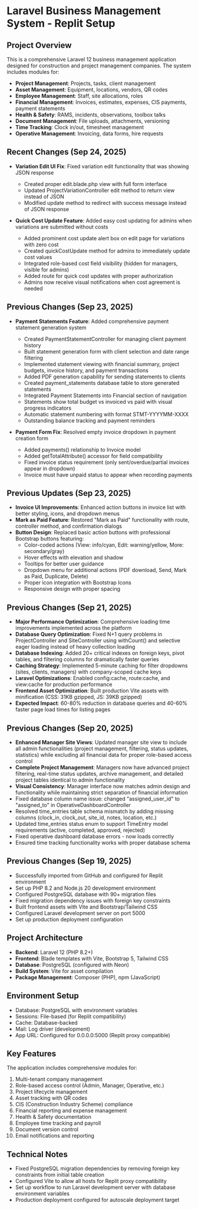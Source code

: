 # Laravel Business Management System - Replit Setup

## Project Overview
This is a comprehensive Laravel 12 business management application designed for construction and project management companies. The system includes modules for:

- **Project Management**: Projects, tasks, client management
- **Asset Management**: Equipment, locations, vendors, QR codes
- **Employee Management**: Staff, site allocations, roles
- **Financial Management**: Invoices, estimates, expenses, CIS payments, payment statements
- **Health & Safety**: RAMS, incidents, observations, toolbox talks
- **Document Management**: File uploads, attachments, versioning
- **Time Tracking**: Clock in/out, timesheet management
- **Operative Management**: Invoicing, data forms, hire requests

## Recent Changes (Sep 24, 2025)
- **Variation Edit UI Fix**: Fixed variation edit functionality that was showing JSON response
  - Created proper edit.blade.php view with full form interface
  - Updated ProjectVariationController edit method to return view instead of JSON
  - Modified update method to redirect with success message instead of JSON response
  
- **Quick Cost Update Feature**: Added easy cost updating for admins when variations are submitted without costs
  - Added prominent cost update alert box on edit page for variations with zero cost
  - Created quickCostUpdate method for admins to immediately update cost values
  - Integrated role-based cost field visibility (hidden for managers, visible for admins)
  - Added route for quick cost updates with proper authorization
  - Admins now receive visual notifications when cost agreement is needed

## Previous Changes (Sep 23, 2025)
- **Payment Statements Feature**: Added comprehensive payment statement generation system
  - Created PaymentStatementController for managing client payment history
  - Built statement generation form with client selection and date range filtering
  - Implemented statement viewing with financial summary, project budgets, invoice history, and payment transactions
  - Added PDF generation capability for sending statements to clients
  - Created payment_statements database table to store generated statements
  - Integrated Payment Statements into Financial section of navigation
  - Statements show total budget vs invoiced vs paid with visual progress indicators
  - Automatic statement numbering with format STMT-YYYYMM-XXXX
  - Outstanding balance tracking and payment reminders

- **Payment Form Fix**: Resolved empty invoice dropdown in payment creation form
  - Added payments() relationship to Invoice model  
  - Added getTotalAttribute() accessor for field compatibility
  - Fixed invoice status requirement (only sent/overdue/partial invoices appear in dropdown)
  - Invoice must have unpaid status to appear when recording payments

## Previous Updates (Sep 23, 2025)
- **Invoice UI Improvements**: Enhanced action buttons in invoice list with better styling, icons, and dropdown menus
- **Mark as Paid Feature**: Restored "Mark as Paid" functionality with route, controller method, and confirmation dialogs
- **Button Design**: Replaced basic action buttons with professional Bootstrap buttons featuring:
  - Color-coded actions (View: info/cyan, Edit: warning/yellow, More: secondary/gray)
  - Hover effects with elevation and shadow
  - Tooltips for better user guidance
  - Dropdown menu for additional actions (PDF download, Send, Mark as Paid, Duplicate, Delete)
  - Proper icon integration with Bootstrap Icons
  - Responsive design with proper spacing

## Previous Changes (Sep 21, 2025)
- **Major Performance Optimization**: Comprehensive loading time improvements implemented across the platform
- **Database Query Optimization**: Fixed N+1 query problems in ProjectController and SiteController using withCount() and selective eager loading instead of heavy collection loading
- **Database Indexing**: Added 20+ critical indexes on foreign keys, pivot tables, and filtering columns for dramatically faster queries
- **Caching Strategy**: Implemented 5-minute caching for filter dropdowns (sites, clients, managers) with company-scoped cache keys
- **Laravel Optimizations**: Enabled config:cache, route:cache, and view:cache for production performance
- **Frontend Asset Optimization**: Built production Vite assets with minification (CSS: 31KB gzipped, JS: 39KB gzipped)
- **Expected Impact**: 60-80% reduction in database queries and 40-60% faster page load times for listing pages

## Previous Changes (Sep 20, 2025)
- **Enhanced Manager Site Views**: Updated manager site view to include all admin functionalities (project management, filtering, status updates, statistics) while excluding all financial data for proper role-based access control
- **Complete Project Management**: Managers now have advanced project filtering, real-time status updates, archive management, and detailed project tables identical to admin functionality
- **Visual Consistency**: Manager interface now matches admin design and functionality while maintaining strict separation of financial information
- Fixed database column name issue: changed "assigned_user_id" to "assigned_to" in OperativeDashboardController
- Resolved time_entries table schema mismatch by adding missing columns (clock_in, clock_out, site_id, notes, location, etc.)
- Updated time_entries status enum to support TimeEntry model requirements (active, completed, approved, rejected)
- Fixed operative dashboard database errors - now loads correctly
- Ensured time tracking functionality works with proper database schema

## Previous Changes (Sep 19, 2025)
- Successfully imported from GitHub and configured for Replit environment
- Set up PHP 8.2 and Node.js 20 development environment
- Configured PostgreSQL database with 90+ migration files
- Fixed migration dependency issues with foreign key constraints
- Built frontend assets with Vite and Bootstrap/Tailwind CSS
- Configured Laravel development server on port 5000
- Set up production deployment configuration

## Project Architecture
- **Backend**: Laravel 12 (PHP 8.2+)
- **Frontend**: Blade templates with Vite, Bootstrap 5, Tailwind CSS
- **Database**: PostgreSQL (configured with Neon)
- **Build System**: Vite for asset compilation
- **Package Management**: Composer (PHP), npm (JavaScript)

## Environment Setup
- Database: PostgreSQL with environment variables
- Sessions: File-based (for Replit compatibility)
- Cache: Database-backed
- Mail: Log driver (development)
- App URL: Configured for 0.0.0.0:5000 (Replit proxy compatible)

## Key Features
The application includes comprehensive modules for:
1. Multi-tenant company management
2. Role-based access control (Admin, Manager, Operative, etc.)
3. Project lifecycle management
4. Asset tracking with QR codes
5. CIS (Construction Industry Scheme) compliance
6. Financial reporting and expense management
7. Health & Safety documentation
8. Employee time tracking and payroll
9. Document version control
10. Email notifications and reporting

## Technical Notes
- Fixed PostgreSQL migration dependencies by removing foreign key constraints from initial table creation
- Configured Vite to allow all hosts for Replit proxy compatibility
- Set up workflow to run Laravel development server with database environment variables
- Production deployment configured for autoscale deployment target